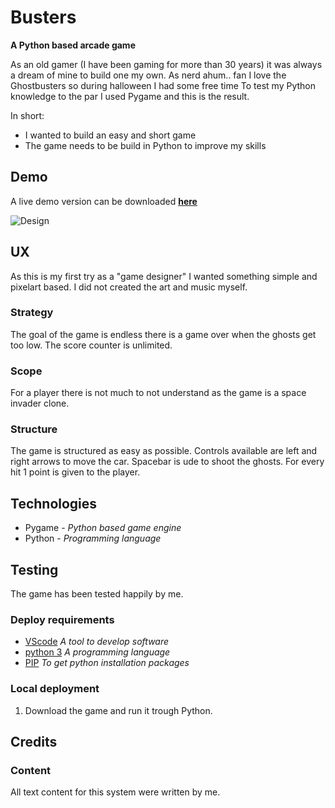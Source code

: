 # Busters

**A Python based arcade game**

As an old gamer (I have been gaming for more than 30 years) it was always a dream of mine
to build one my own. As nerd ahum.. fan I love the Ghostbusters so during halloween I had some free time
To test my Python knowledge to the par I used Pygame and this is the result.

In short:

- I wanted to build an easy and short game
- The game needs to be build in Python to improve my skills

## Demo

A live demo version can be downloaded **[here](https://github.com/D1ang/Busters/archive/refs/heads/master.zip)**

![Design](https://github.com/D1ang/Busters/blob/master/Ghostbusters.jpg)

## UX

As this is my first try as a "game designer" I wanted something simple and pixelart based.
I did not created the art and music myself.

### Strategy

The goal of the game is endless there is a game over when the ghosts get too low.
The score counter is unlimited.

### Scope

For a player there is not much to not understand as the game is a space invader clone.

### Structure

The game is structured as easy as possible. Controls available are left and right arrows to move the car.
Spacebar is ude to shoot the ghosts. For every hit 1 point is given to the player.

## Technologies

- Pygame - *Python based game engine*
- Python - *Programming language*

## Testing

The game has been tested happily by me.

### Deploy requirements

- [VScode](https://code.visualstudio.com/) *A tool to develop software*
- [python 3](https://www.python.org/) *A programming language*
- [PIP](https://pip.pypa.io/en/stable/installing/) *To get python installation packages*

### Local deployment

1. Download the game and run it trough Python.

## Credits

### Content

All text content for this system were written by me.
